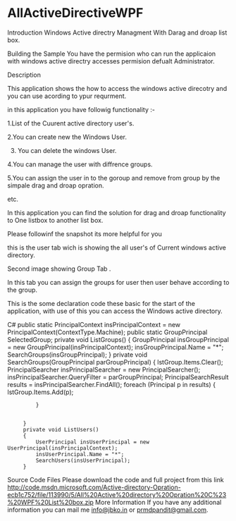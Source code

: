 # AllActiveDirectiveWPF

Introduction
Windows Active directry Managment With Darag and droap list box.

Building the Sample
You have the permision who can run the applicaion with windows active directry accesses permision defualt Administrator.

Description

This application shows the how to access the windows active direcotry and you can use acording to ypur requrment.

in this application you have followig functionality :-

1.List of the Cuurent active directory user's.

2.You can create new the Windows User.

3. You can delete the windows User.

4.You can manage the user with diffrence groups.

5.You can assign the user in to the goroup and remove from group by the simpale drag and droap opration.

 etc.

In this application you can find the solution for drag and droap functionality to One listbox to another list box.

 Please followinf the snapshot its more helpful for you

 this is the user tab wich is showing the all user's of Current windows active directory.



Second image showing Group Tab .

In this tab you can assign the groups for user then user behave according to the group.



 

This is the some declaration code these basic for the start of the application, with use of this you can access the Windows active directory.

 

C#
 public static PrincipalContext insPrincipalContext = new PrincipalContext(ContextType.Machine); 
         public static GroupPrincipal SelectedGroup; 
         private void ListGroups() 
         { 
             GroupPrincipal insGroupPrincipal = new GroupPrincipal(insPrincipalContext); 
             insGroupPrincipal.Name = "*"; 
             SearchGroups(insGroupPrincipal); 
         } 
         private void SearchGroups(GroupPrincipal parGroupPrincipal) 
         { 
             lstGroup.Items.Clear(); 
             PrincipalSearcher insPrincipalSearcher = new PrincipalSearcher(); 
             insPrincipalSearcher.QueryFilter = parGroupPrincipal; 
             PrincipalSearchResult results = insPrincipalSearcher.FindAll(); 
             foreach (Principal p in results) 
             { 
                 lstGroup.Items.Add(p); 
  
  
             } 
  
  
         } 
         private void ListUsers() 
         { 
             UserPrincipal insUserPrincipal = new UserPrincipal(insPrincipalContext); 
             insUserPrincipal.Name = "*"; 
             SearchUsers(insUserPrincipal); 
         }
Source Code Files
Please download the code and full project from this link 
http://code.msdn.microsoft.com/Active-directory-Opration-ecb1c752/file/113990/5/All%20Active%20directory%20Opration%20C%23%20WPF%20List%20box.zip
More Information
If you have any additional information you can mail me info@jbko.in or prmdpandit@gmail.com.

